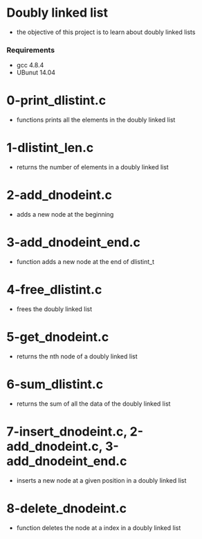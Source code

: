 # Doubly linked list
* the objective of this project is to learn about doubly linked lists

### Requirements
   * gcc 4.8.4
   * UBunut 14.04

# 0-print_dlistint.c
* functions prints all the elements in the doubly linked list

# 1-dlistint_len.c
* returns the number of elements in a doubly linked list

# 2-add_dnodeint.c
* adds a new node at the beginning

# 3-add_dnodeint_end.c
* function adds a new node at the end of dlistint_t

# 4-free_dlistint.c
* frees the doubly linked list

# 5-get_dnodeint.c
* returns the nth node of a doubly linked list

# 6-sum_dlistint.c
* returns the sum of all the data of the doubly linked list

# 7-insert_dnodeint.c, 2-add_dnodeint.c, 3-add_dnodeint_end.c
* inserts a new node at a given position in a doubly linked list

# 8-delete_dnodeint.c
* function deletes the node at a index in a doubly linked list